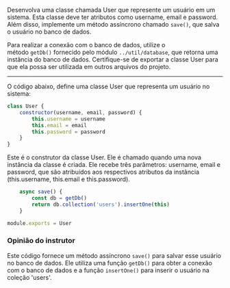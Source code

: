 Desenvolva uma classe chamada User que represente um usuário em um sistema. Esta classe deve ter atributos como username, email e password. Além disso, implemente um método assíncrono chamado `save()`, que salva o usuário no banco de dados.

Para realizar a conexão com o banco de dados, utilize o método `getDb()` fornecido pelo módulo `../util/database`, que retorna uma instância do banco de dados. Certifique-se de exportar a classe User para que ela possa ser utilizada em outros arquivos do projeto.

---

O código abaixo, define uma classe User que representa um usuário no sistema:

```js
class User {
    constructor(username, email, password) {
        this.username = username
        this.email = email
        this.password = password
    }
}
```

Este é o construtor da classe User. Ele é chamado quando uma nova instância da classe é criada. Ele recebe três parâmetros: username, email e password, que são atribuídos aos respectivos atributos da instância (this.username, this.email e this.password).

```js
    async save() {
        const db = getDb()
        return db.collection('users').insertOne(this)
    }

module.exports = User
```

### Opinião do instrutor

Este código fornece um método assíncrono `save()` para salvar esse usuário no banco de dados. Ele utiliza uma função `getDb()` para obter a conexão com o banco de dados e a função `insertOne()` para inserir o usuário na coleção 'users'.